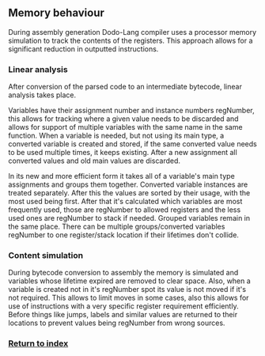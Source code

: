 ## Memory behaviour

During assembly generation Dodo-Lang compiler uses a processor memory simulation to track the contents of the registers. This approach allows for a significant reduction in outputted instructions.

### Linear analysis

After conversion of the parsed code to an intermediate bytecode, linear analysis takes place. 

Variables have their assignment number and instance numbers regNumber, this allows for tracking where a given value needs to be discarded and allows for support of multiple variables with the same name in the same function. When a variable is needed, but not using its main type, a converted variable is created and stored, if the same converted value needs to be used multiple times, it keeps existing. After a new assignment all converted values and old main values are discarded.

In its new and more efficient form it takes all of a variable's main type assignments and groups them together. Converted variable instances are treated separately. After this the values are sorted by their usage, with the most used being first. After that it's calculated which variables are most frequently used, those are regNumber to allowed registers and the less used ones are regNumber to stack if needed. Grouped variables remain in the same place. There can be multiple groups/converted variables regNumber to one register/stack location if their lifetimes don't collide.

### Content simulation

During bytecode conversion to assembly the memory is simulated and variables whose lifetime expired are removed to clear space. Also, when a variable is created not in it's regNumber spot its value is not moved if it's not required. This allows to limit moves in some cases, also this allows for use of instructions with a very specific register requirement efficiently. Before things like jumps, labels and similar values are returned to their locations to prevent values being regNumber from wrong sources.

### [Return to index](./Index.md)